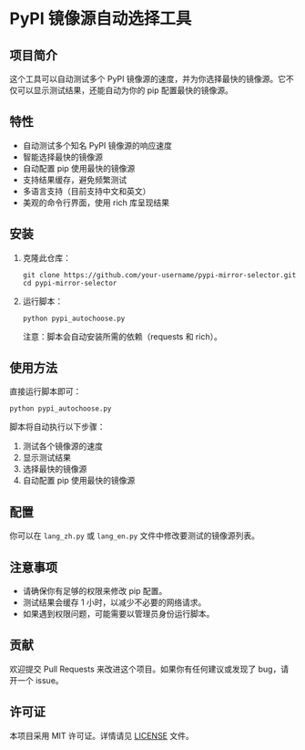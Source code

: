 # PyPI 镜像源自动选择工具

## 项目简介

这个工具可以自动测试多个 PyPI 镜像源的速度，并为你选择最快的镜像源。它不仅可以显示测试结果，还能自动为你的 pip 配置最快的镜像源。

## 特性

- 自动测试多个知名 PyPI 镜像源的响应速度
- 智能选择最快的镜像源
- 自动配置 pip 使用最快的镜像源
- 支持结果缓存，避免频繁测试
- 多语言支持（目前支持中文和英文）
- 美观的命令行界面，使用 rich 库呈现结果

## 安装

1. 克隆此仓库：
   ```
   git clone https://github.com/your-username/pypi-mirror-selector.git
   cd pypi-mirror-selector
   ```

2. 运行脚本：
   ```
   python pypi_autochoose.py
   ```

   注意：脚本会自动安装所需的依赖（requests 和 rich）。

## 使用方法

直接运行脚本即可：

```
python pypi_autochoose.py
```

脚本将自动执行以下步骤：
1. 测试各个镜像源的速度
2. 显示测试结果
3. 选择最快的镜像源
4. 自动配置 pip 使用最快的镜像源

## 配置

你可以在 `lang_zh.py` 或 `lang_en.py` 文件中修改要测试的镜像源列表。

## 注意事项

- 请确保你有足够的权限来修改 pip 配置。
- 测试结果会缓存 1 小时，以减少不必要的网络请求。
- 如果遇到权限问题，可能需要以管理员身份运行脚本。

## 贡献

欢迎提交 Pull Requests 来改进这个项目。如果你有任何建议或发现了 bug，请开一个 issue。

## 许可证

本项目采用 MIT 许可证。详情请见 [LICENSE](LICENSE) 文件。
